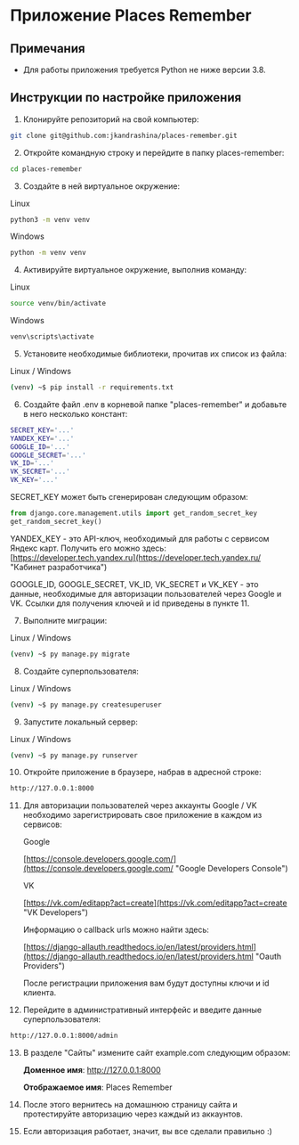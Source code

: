 # Приложение Places Remember

## Примечания

- Для работы приложения требуется Python не ниже версии 3.8.


## Инструкции по настройке приложения

1. Клонируйте репозиторий на свой компьютер:
```bash
git clone git@github.com:jkandrashina/places-remember.git
```

2. Откройте командную строку и перейдите в папку places-remember:
```bash
cd places-remember
```

3. Создайте в ней виртуальное окружение:

Linux
```bash
python3 -m venv venv
```
   Windows
```bash
python -m venv venv
```

4. Активируйте виртуальное окружение, выполнив команду:

Linux
```bash
source venv/bin/activate
```
Windows
```bash
venv\scripts\activate
```

5. Установите необходимые библиотеки, прочитав их список из файла:

Linux / Windows
```bash
(venv) ~$ pip install -r requirements.txt
```

6. Создайте файл .env в корневой папке "places-remember" и добавьте в него несколько констант:
```bash
SECRET_KEY='...'
YANDEX_KEY='...'
GOOGLE_ID='...'
GOOGLE_SECRET='...'
VK_ID='...'
VK_SECRET='...'
VK_KEY='...'
```
   SECRET_KEY может быть сгенерирован следующим образом:

```python
from django.core.management.utils import get_random_secret_key
get_random_secret_key()
```

   YANDEX_KEY - это API-ключ, необходимый для работы с сервисом Яндекс карт.
   Получить его можно здесь: [https://developer.tech.yandex.ru](https://developer.tech.yandex.ru/ "Кабинет разработчика")
   
   GOOGLE_ID, GOOGLE_SECRET, VK_ID, VK_SECRET и VK_KEY - это данные, необходимые для авторизации пользователей через Google и VK. Ссылки для получения ключей и id приведены в пункте 11.

7. Выполните миграции:

Linux / Windows
```bash
(venv) ~$ py manage.py migrate
```

8. Создайте суперпользователя:

Linux / Windows
```bash
(venv) ~$ py manage.py createsuperuser
```

9. Запустите локальный сервер:

Linux / Windows
```bash
(venv) ~$ py manage.py runserver
```

10. Откройте приложение в браузере, набрав в адресной строке:
```bash
http://127.0.0.1:8000
```

11. Для авторизации пользователей через аккаунты Google / VK необходимо зарегистрировать свое приложение в каждом из сервисов:
   
    Google
    
    [https://console.developers.google.com/](https://console.developers.google.com/ "Google Developers Console")

    VK
    
    [https://vk.com/editapp?act=create](https://vk.com/editapp?act=create "VK Developers")
   
   
    Информацию о callback urls можно найти здесь:
    
    [https://django-allauth.readthedocs.io/en/latest/providers.html](https://django-allauth.readthedocs.io/en/latest/providers.html "Oauth Providers")

    После регистрации приложения вам будут доступны ключи и id клиента.


12. Перейдите в административный интерфейс и введите данные суперпользователя:
```bash
http://127.0.0.1:8000/admin
```

13. В разделе "Сайты" измените сайт example.com следующим образом:

    **Доменное имя**: http://127.0.0.1:8000
    
    **Отображаемое имя**: Places Remember

14. После этого вернитесь на домашнюю страницу сайта и протестируйте авторизацию через каждый из аккаунтов.

15. Если авторизация работает, значит, вы все сделали правильно :)
